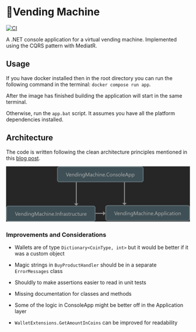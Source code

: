 # 🛒Vending Machine

[![CI](https://github.com/usamaa9/VendingMachine/actions/workflows/ci.yml/badge.svg?branch=main)](https://github.com/usamaa9/VendingMachine/actions/workflows/ci.yml)

A .NET console application for a virtual vending machine. Implemented using the CQRS pattern with MediatR.

## Usage

If you have docker installed then in the root directory you can run the following command in the terminal: `docker compose run app`.

After the image has finished building the application will start in the same terminal.

Otherwise, run the `app.bat` script. It assumes you have all the platform dependencies installed.

## Architecture

The code is written following the clean architecture principles mentioned in this [blog post](https://jasontaylor.dev/clean-architecture-getting-started/).

![Architecture](images/architecture-diagram3.png)

### Improvements and Considerations

- Wallets are of type `Dictionary<CoinType, int>` but it would be better if it was a custom object

- Magic strings in `BuyProductHandler` should be in a separate `ErrorMessages` class

- Shouldly to make assertions easier to read in unit tests

- Missing documentation for classes and methods

- Some of the logic in ConsoleApp might be better off in the Application layer

- `WalletExtensions.GetAmountInCoins` can be improved for readability
